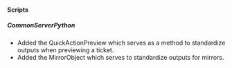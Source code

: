 #### Scripts

##### CommonServerPython

- Added the QuickActionPreview which serves as a method to standardize outputs when previewing a ticket.
- Added the MirrorObject which serves to standardize outputs for mirrors.